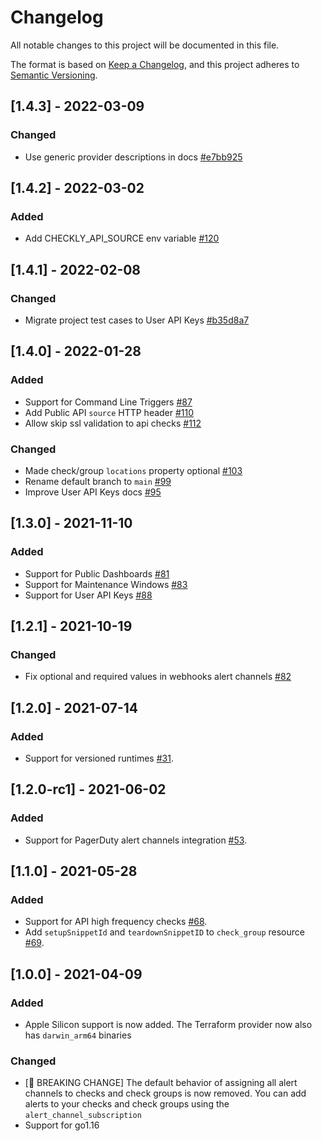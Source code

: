 # Changelog
All notable changes to this project will be documented in this file.

The format is based on [Keep a Changelog](https://keepachangelog.com/en/1.0.0/),
and this project adheres to [Semantic Versioning](https://semver.org/spec/v2.0.0.html).

## [1.4.3] - 2022-03-09
### Changed
- Use generic provider descriptions in docs [#e7bb925](https://github.com/checkly/terraform-provider-checkly/commit/e7bb925)

## [1.4.2] - 2022-03-02
### Added
- Add CHECKLY_API_SOURCE env variable [#120](https://github.com/checkly/terraform-provider-checkly/issues/120)

## [1.4.1] - 2022-02-08

### Changed
- Migrate project test cases to User API Keys [#b35d8a7](https://github.com/checkly/terraform-provider-checkly/commit/b35d8a7)

## [1.4.0] - 2022-01-28
### Added
- Support for Command Line Triggers [#87](https://github.com/checkly/terraform-provider-checkly/issues/87)
- Add Public API `source` HTTP header [#110](https://github.com/checkly/terraform-provider-checkly/issues/110)
- Allow skip ssl validation to api checks [#112](https://github.com/checkly/terraform-provider-checkly/issues/112)

### Changed
- Made check/group `locations` property optional [#103](https://github.com/checkly/terraform-provider-checkly/issues/103)
- Rename default branch to `main` [#99](https://github.com/checkly/terraform-provider-checkly/issues/99)
- Improve User API Keys docs [#95](https://github.com/checkly/terraform-provider-checkly/issues/95)

## [1.3.0] - 2021-11-10
### Added
- Support for Public Dashboards [#81](https://github.com/checkly/terraform-provider-checkly/issues/81)
- Support for Maintenance Windows [#83](https://github.com/checkly/terraform-provider-checkly/issues/83)
- Support for User API Keys [#88](https://github.com/checkly/terraform-provider-checkly/issues/88)

## [1.2.1] - 2021-10-19
### Changed
- Fix optional and required values in webhooks alert channels [#82](https://github.com/checkly/terraform-provider-checkly/pull/82)

## [1.2.0] - 2021-07-14
### Added
- Support for versioned runtimes  [#31](https://github.com/checkly/checkly-go-sdk/issues/31).

## [1.2.0-rc1] - 2021-06-02
### Added
- Support for PagerDuty alert channels integration [#53](https://github.com/checkly/terraform-provider-checkly/issues/53).


## [1.1.0] - 2021-05-28
### Added
- Support for API high frequency checks [#68](https://github.com/checkly/terraform-provider-checkly/issues/68).
- Add `setupSnippetId` and `teardownSnippetID` to `check_group` resource [#69](https://github.com/checkly/terraform-provider-checkly/issues/69).

## [1.0.0] - 2021-04-09
### Added
- Apple Silicon support is now added. The Terraform provider now also has `darwin_arm64` binaries

### Changed
- [🚨 BREAKING CHANGE] The default behavior of assigning all alert channels to checks and check groups is now removed. You can add alerts to your checks and check groups using the `alert_channel_subscription`
- Support for go1.16
